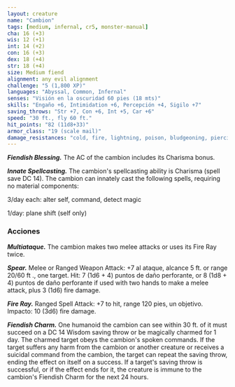 ```yaml
---
layout: creature
name: "Cambion"
tags: [medium, infernal, cr5, monster-manual]
cha: 16 (+3)
wis: 12 (+1)
int: 14 (+2)
con: 16 (+3)
dex: 18 (+4)
str: 18 (+4)
size: Medium fiend
alignment: any evil alignment
challenge: "5 (1,800 XP)"
languages: "Abyssal, Common, Infernal"
senses: "Visión en la oscuridad 60 pies (18 mts)"
skills: "Engaño +6, Intimidation +6, Percepción +4, Sigilo +7"
saving_throws: "Str +7, Con +6, Int +5, Car +6"
speed: "30 ft., fly 60 ft."
hit_points: "82 (11d8+33)"
armor_class: "19 (scale mail)"
damage_resistances: "cold, fire, lightning, poison, bludgeoning, piercing, and slashing from nonmagical weapons"
---
```


***Fiendish Blessing.*** The AC of the cambion includes its Charisma bonus.

***Innate Spellcasting.*** The cambion's spellcasting ability is Charisma (spell save DC 14). The cambion can innately cast the following spells, requiring no material components:

3/day each: alter self, command, detect magic

1/day: plane shift (self only)

### Acciones

***Multiataque.*** The cambion makes two melee attacks or uses its Fire Ray twice.

***Spear.*** Melee or Ranged Weapon Attack: +7 al ataque, alcance 5 ft. or range 20/60 ft ., one target. Hit: 7 (1d6 + 4) puntos de daño perforante, or 8 (1d8 + 4) puntos de daño perforante if used with two hands to make a melee attack, plus 3 (1d6) fire damage.

***Fire Ray.*** Ranged Spell Attack: +7 to hit, range 120 pies, un objetivo. Impacto: 10 (3d6) fire damage.

***Fiendish Charm.*** One humanoid the cambion can see within 30 ft. of it must succeed on a DC 14 Wisdom saving throw or be magically charmed for 1 day. The charmed target obeys the cambion's spoken commands. If the target suffers any harm from the cambion or another creature or receives a suicidal command from the cambion, the target can repeat the saving throw, ending the effect on itself on a success. If a target's saving throw is successful, or if the effect ends for it, the creature is immune to the cambion's Fiendish Charm for the next 24 hours.